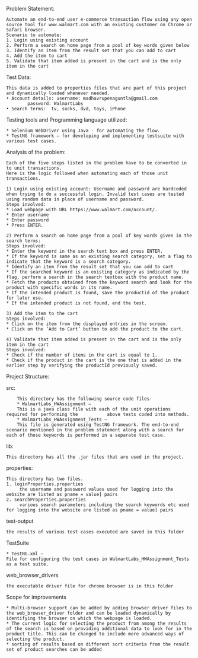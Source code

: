 Problem Statement:

    Automate an end-to-end user e-commerce transaction flow using any open source tool for www.walmart.com with an existing customer on Chrome or Safari browser.
	Scenario to automate:
	1. Login using existing account
	2. Perform a search on home page from a pool of key words given below
	3. Identify an item from the result set that you can add to cart
	4. Add the item to cart
	5. Validate that item added is present in the cart and is the only item in the cart

Test Data:

	This data is added to properties files that are part of this project and dynamically loaded whenever needed.
	• Account details: username: madhavrupenaguntla@gmail.com
		    password: WalmartLabs
	• Search terms:  tv, socks, dvd, toys, iPhone

Testing tools and Programming language utilized: 

	* Selenium WebDriver using Java - for automating the flow.
	* TestNG framework – for developing and implementing testsuite with various test cases.

Analysis of the problem:

	Each of the five steps listed in the problem have to be converted in to unit transactions.
	Here is the logic followed when automating each of those unit transactions.

	1) Login using existing account: Username and password are hardcoded when trying to do a successful login. Invalid test cases are tested using random data in place of username and password.
	Steps involved:
	* Load webpage with URL https://www.walmart.com/account/.
	* Enter username 
	* Enter password
	* Press ENTER.

	2) Perform a search on home page from a pool of key words given in the search terms:
	Steps involved:
	* Enter the keyword in the search text box and press ENTER.
	* If the keyword is same as an existing search category, set a flag to indicate that the keyword is a search category.
	* Identify an item from the result set that you can add to cart
	* If the searched keyword is an existing category as indicated by the flag, perform a search in the search textbox with the product name.
	* Fetch the products obtained from the keyword search and look for the product with specific words in its name.
	* If the intended product is found, save the productid of the product for later use.
	* If the intended product is not found, end the test.

	3) Add the item to the cart
    Steps involved:
	* Click on the item from the displayed entries in the screen.
	* Click on the ‘Add to Cart’ button to add the product to the cart.

	4) Validate that item added is present in the cart and is the only item in the cart
	Steps involved:
	* Check if the number of items in the cart is equal to 1.
	* Check if the product in the cart is the one that is added in the earlier step by verifying the productId previously saved.

Project Structure:

src:
    
	    This directory has the following source code files-
	    * WalmartLabs_HWAssignment –
		This is a java class file with each of the unit operations required for performing the           above tests coded into methods.
    	* WalmartLabs_HWAssignment_Tests –
		This file is generated using TestNG framework. The end-to-end scenario mentioned in the problem statement along with a search for each of those keywords is performed in a separate test case.

lib:

	This directory has all the .jar files that are used in the project.

properties:

	This directory has two files.
	1. loginProperties.properties
	     the username and password values used for logging into the website are listed as pname = value] pairs
	2. searchProperties.properties
	     various search parameters including the search keywords etc used for logging into the website are listed as pname = value] pairs

test-output

	the results of various test cases executed are saved in this folder
 
TestSuite

	* TestNG.xml – 
	File for configuring the test cases in WalmartLabs_HWAssignment_Tests as a test suite.

web_browser_drivers

	the executable driver file for chrome browser is in this folder


Scope for improvements

	* Multi-browser support can be added by adding browser driver files to the web_browser_driver folder and can be loaded dynamically by identifying the browser on which the webpage is loaded.
	* The current logic for selecting the product from among the results of the search is based on providing additional data to look for in the product title. This can be changed to include more advanced ways of selecting the product.
	* sorting of results based on different sort criteria from the result set of product searches can be added
